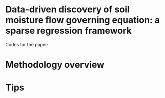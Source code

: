 # Data-driven discovery of soil moisture flow governing equation: a sparse regression framework


Codes for the paper: 


# Methodology overview


# Tips

